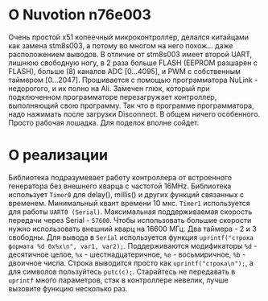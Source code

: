 # О Nuvotion n76e003

Очень простой x51 копеечный микроконтроллер, делался китайцами как замена stm8s003, а потому во многом на него похож... даже расположением выводов.
В отличие от stm8s003 имеет второй UART, лишнюю свободную ногу, в 2 раза больше FLASH (EEPROM разшарен с FLASH), больше (8) каналов ADC [0...4095], и PWM с собственным таймером [0...2047].
Прошивается с помощью программатора NuLink - недорогого, и их полно на Ali. Замечен глюк, который при подключенном программаторе перезагружает контроллер, выполняющий свою программу. Так что в программе программатора, надо нажимать после загрузки Disconnect.
В общем ничего особенного. Просто рабочая лошадка. Для поделок вполне сойдет.

# О реализации

Библиотека подразумевает работу контроллера от встроенного генератора без внешнего кварца с частотой 16MHz.
Библиотека использует `Timer0` для delay(), millis() и других функций связанных с временем. Минимальный квант времени 10 мкс. `Timer1` используется для работы `UART0 (Serial)`. Максимальная поддерживаемая скорость передачи через Serial - `57600`. Чтобы использовать большие скорости нужно использовать внешний кварц на 16600 МГц.  Два таймера - 2 и 3 свободны.
Для вывода в `Serial` используется функция `uprintf("строка формата %d 0x%x\n", var1, var2);`. Поддерживаются модификаторы `%d` - десятичное целое, `%x` - шестнадцатеричное, `%o` - восьмиричное, `%b` - двоичное числа. Строка выводится просто как `uprintf("строка\n");`, а для символов пользуйтесь `putc(c);`. Старайтесь не передавать в `uprintf` много параметров, стэк в контроллере невелик, лучше вызовите функцию несколько раз.
